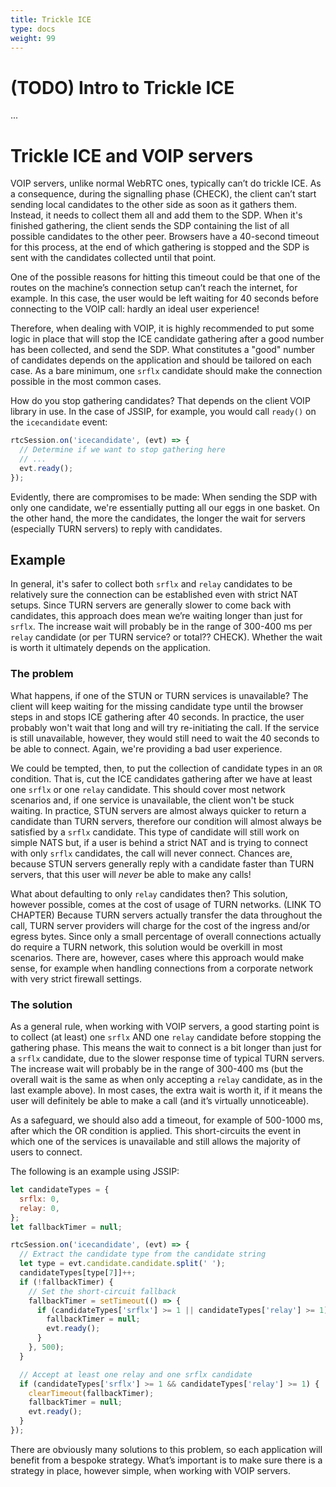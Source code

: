 ```yaml
---
title: Trickle ICE
type: docs
weight: 99
---
```


# (TODO) Intro to Trickle ICE
...

# Trickle ICE and VOIP servers
VOIP servers, unlike normal WebRTC ones, typically can’t do trickle ICE. As a consequence, during the signalling phase (CHECK), the client can’t start sending local candidates to the other side as soon as it gathers them. Instead, it needs to collect them all and add them to the SDP. When it's finished gathering, the client sends the SDP containing the list of all possible candidates to the other peer. Browsers have a 40-second timeout for this process, at the end of which gathering is stopped and the SDP is sent with the candidates collected until that point.

One of the possible reasons for hitting this timeout could be that one of the routes on the machine’s connection setup can’t reach the internet, for example. In this case, the user would be left waiting for 40 seconds before connecting to the VOIP call: hardly an ideal user experience!

Therefore, when dealing with VOIP, it is highly recommended to put some logic in place that will stop the ICE candidate gathering after a good number has been collected, and send the SDP. What constitutes a "good" number of candidates depends on the application and should be tailored on each case. As a bare minimum, one `srflx` candidate should make the connection possible in the most common cases.

How do you stop gathering candidates? That depends on the client VOIP library in use. In the case of JSSIP, for example, you would call `ready()` on the `icecandidate` event:

```js
rtcSession.on('icecandidate', (evt) => {
  // Determine if we want to stop gathering here
  // ...
  evt.ready();
});
```

Evidently, there are compromises to be made: When sending the SDP with only one candidate, we're essentially putting all our eggs in one basket. On the other hand, the more the candidates, the longer the wait for servers (especially TURN servers) to reply with candidates.

## Example
In general, it's safer to collect both `srflx` and `relay` candidates to be relatively sure the connection can be established even with strict NAT setups. Since TURN servers are generally slower to come back with candidates, this approach does mean we’re waiting longer than just for `srflx`. The increase wait will probably be in the range of 300-400 ms per `relay` candidate (or per TURN service? or total?? CHECK). Whether the wait is worth it ultimately depends on the application.

### The problem
What happens, if one of the STUN or TURN services is unavailable? The client will keep waiting for the missing candidate type until the browser steps in and stops ICE gathering after 40 seconds. In practice, the user probably won't wait that long and will try re-initiating the call. If the service is still unavailable, however, they would still need to wait the 40 seconds to be able to connect. Again, we're providing a bad user experience.

We could be tempted, then, to put the collection of candidate types in an `OR` condition. That is, cut the ICE candidates gathering after we have at least one `srflx` or one `relay` candidate. This should cover most network scenarios and, if one service is unavailable, the client won't be stuck waiting. In practice, STUN servers are almost always quicker to return a candidate than TURN servers, therefore our condition will almost always be satisfied by a `srflx` candidate. This type of candidate will still work on simple NATS but, if a user is behind a strict NAT and is trying to connect with only `srflx` candidates, the call will never connect. Chances are, because STUN servers generally reply with a candidate faster than TURN servers, that this user will *never* be able to make any calls!

What about defaulting to only `relay` candidates then? This solution, however possible, comes at the cost of usage of TURN networks. (LINK TO CHAPTER) Because TURN servers actually transfer the data throughout the call, TURN server providers will charge for the cost of the ingress and/or egress bytes. Since only a small percentage of overall connections actually do require a TURN network, this solution would be overkill in most scenarios. There are, however, cases where this approach would make sense, for example when handling connections from a corporate network with very strict firewall settings.

### The solution
As a general rule, when working with VOIP servers, a good starting point is to collect (at least) one `srflx` AND one `relay` candidate before stopping the gathering phase. This means the wait to connect is a bit longer than just for a `srflx` candidate, due to the slower response time of typical TURN servers. The increase wait will probably be in the range of 300-400 ms (but the overall wait is the same as when only accepting a `relay` candidate, as in the last example above). In most cases, the extra wait is worth it, if it means the user will definitely be able to make a call (and it’s virtually unnoticeable).

As a safeguard, we should also add a timeout, for example of 500-1000 ms, after which the OR condition is applied. This short-circuits the event in which one of the services is unavailable and still allows the majority of users to connect.

The following is an example using JSSIP:

```js
let candidateTypes = {
  srflx: 0,
  relay: 0,
};
let fallbackTimer = null;

rtcSession.on('icecandidate', (evt) => {
  // Extract the candidate type from the candidate string
  let type = evt.candidate.candidate.split(' ');
  candidateTypes[type[7]]++;
  if (!fallbackTimer) {
    // Set the short-circuit fallback
    fallbackTimer = setTimeout(() => {
      if (candidateTypes['srflx'] >= 1 || candidateTypes['relay'] >= 1) {
        fallbackTimer = null;
        evt.ready();
      }
    }, 500);
  }

  // Accept at least one relay and one srflx candidate
  if (candidateTypes['srflx'] >= 1 && candidateTypes['relay'] >= 1) {
    clearTimeout(fallbackTimer);
    fallbackTimer = null;
    evt.ready();
  }
});
```

There are obviously many solutions to this problem, so each application will benefit from a bespoke strategy. What’s important is to make sure there is a strategy in place, however simple, when working with VOIP servers.
